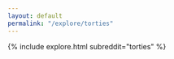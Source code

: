 ```yaml
---
layout: default
permalink: "/explore/torties"
---
```


{% include explore.html subreddit="torties" %}

